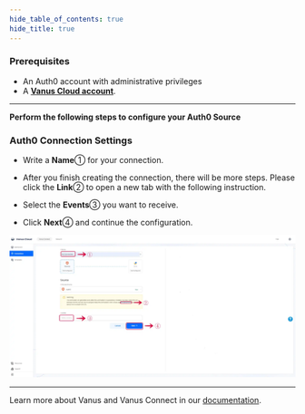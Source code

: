 ```yaml
--- 
hide_table_of_contents: true
hide_title: true
---
```


### Prerequisites

- An Auth0 account with administrative privileges
- A [**Vanus Cloud account**](https://cloud.vanus.ai).
---

**Perform the following steps to configure your Auth0 Source**

### Auth0 Connection Settings

- Write a **Name**① for your connection.

- After you finish creating the connection, there will be more steps. Please click the **Link**② to open a new tab with the following instruction.

- Select the **Events**③ you want to receive.

- Click **Next**④ and continue the configuration.

![auth0_1.webp](images/auth0_1.webp)

---

Learn more about Vanus and Vanus Connect in our [documentation](https://docs.vanus.ai).
